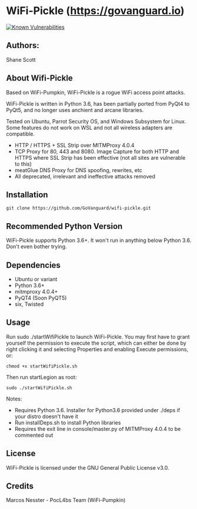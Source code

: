 WiFi-Pickle (https://govanguard.io)
==

[![Known Vulnerabilities](https://snyk.io/test/github/GoVanguard/wifi-pickle/badge.svg?targetFile=package.json)](https://snyk.io/test/github/dwyl/hapi-auth-jwt2?targetFile=package.json) 

## Authors:
Shane Scott

## About Wifi-Pickle
Based on WiFi-Pumpkin, WiFi-Pickle is a rogue WiFi access point attacks.

WiFi-Pickle is written in Python 3.6, has been partially ported from PyQt4 to PyQt5, and no longer uses anchient and arcane libraries. 

Tested on Ubuntu, Parrot Security OS, and Windows Subsystem for Linux. Some features do not work on WSL and not all wireless adapters are compatible.

* HTTP / HTTPS + SSL Strip over MITMProxy 4.0.4
* TCP Proxy for 80, 443 and 8080. Image Capture for both HTTP and HTTPS where SSL Strip has been effective (not all sites are vulnerable to this)
* meatGlue DNS Proxy for DNS spoofing, rewrites, etc
* All deprecated, irrelevant and ineffective attacks removed

## Installation
```
git clone https://github.com/GoVanguard/wifi-pickle.git
```

## Recommended Python Version
WiFi-Pickle supports Python 3.6+. It won't run in anything below Python 3.6. Don't even bother trying.

## Dependencies
* Ubuntu or variant
* Python 3.6+
* mitmproxy 4.0.4+
* PyQT4 (Soon PyQT5)
* six, Twisted

## Usage
Run sudo ./startWifiPickle to launch WiFi-Pickle. You may first have to grant yourself the permission to execute the script, which can either be done by right clicking it and selecting Properties and enabling Execute permissions, or:
```
chmod +x startWifiPickle.sh
```

Then run startLegion as root:
```
sudo ./startWifiPickle.sh
```
Notes: 
* Requires Python 3.6. Installer for Python3.6 provided under ./deps if your distro doesn't have it
* Run installDeps.sh to install Python libraries
* Requires the exit line in console/master.py of MITMProxy 4.0.4 to be commented out

## License
WiFi-Pickle is licensed under the GNU General Public License v3.0.

## Credits
Marcos Nesster - PocL4bs Team (WiFi-Pumpkin)
